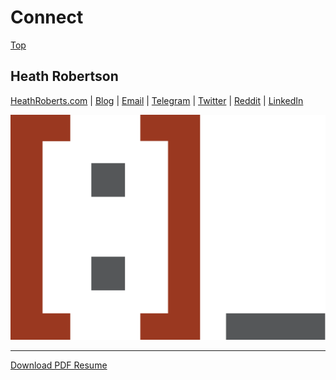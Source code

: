 # Connect
[Top](./README.md#résumé)


## Heath Robertson

[HeathRoberts.com](https://heathrobertson.com) | [Blog](https://toilethill.io) | [Email](mailto:CodeHappens@ToiletHill.io?subject=From&nbsp;Github&nbsp;Resume) | [Telegram](https://t.me/HeathDRobertson) | [Twitter](https://twitter.com/ToiletHill) | [Reddit](https://www.reddit.com/user/ToiletHill) | [LinkedIn](https://linkedin.com/in/heathrobertsonr)


![Logo](./assets/images/logo.svg)

---
[Download PDF Resume](https://bit.ly/3depvXO "Heath Robertson Resume Download")
